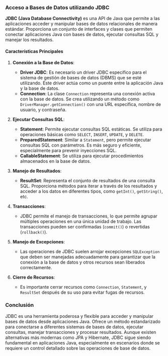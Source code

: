 ### Acceso a Bases de Datos utilizando JDBC

**JDBC (Java Database Connectivity)** es una API de Java que permite a las aplicaciones acceder y manipular bases de datos relacionales de manera estándar. Proporciona un conjunto de interfaces y clases que permiten conectar aplicaciones Java con bases de datos, ejecutar consultas SQL y manejar los resultados.

#### Características Principales

1. **Conexión a la Base de Datos**:
   - **Driver JDBC**: Es necesario un driver JDBC específico para el sistema de gestión de bases de datos (DBMS) que se esté utilizando. Este driver actúa como un puente entre la aplicación Java y la base de datos.
   - **Connection**: La clase `Connection` representa una conexión activa con la base de datos. Se crea utilizando un método como `DriverManager.getConnection()` con una URL específica, nombre de usuario, y contraseña.

2. **Ejecutar Consultas SQL**:
   - **Statement**: Permite ejecutar consultas SQL estáticas. Se utiliza para operaciones básicas como `SELECT`, `INSERT`, `UPDATE`, y `DELETE`.
   - **PreparedStatement**: Similar a `Statement`, pero permite ejecutar consultas SQL con parámetros. Es más seguro y eficiente, especialmente para prevenir inyecciones SQL.
   - **CallableStatement**: Se utiliza para ejecutar procedimientos almacenados en la base de datos.

3. **Manejo de Resultados**:
   - **ResultSet**: Representa el conjunto de resultados de una consulta SQL. Proporciona métodos para iterar a través de los resultados y acceder a los datos en diferentes tipos, como `getInt()`, `getString()`, etc.

4. **Transacciones**:
   - JDBC permite el manejo de transacciones, lo que permite agrupar múltiples operaciones en una única unidad de trabajo. Las transacciones pueden ser confirmadas (`commit()`) o revertidas (`rollback()`).

5. **Manejo de Excepciones**:
   - Las operaciones de JDBC suelen arrojar excepciones `SQLException` que deben ser manejadas adecuadamente para garantizar que la conexión a la base de datos y otros recursos sean liberados correctamente.

6. **Cierre de Recursos**:
   - Es importante cerrar recursos como `Connection`, `Statement`, y `ResultSet` después de su uso para evitar fugas de recursos.

### Conclusión

JDBC es una herramienta poderosa y flexible para acceder y manipular bases de datos desde aplicaciones Java. Ofrece un método estandarizado para conectarse a diferentes sistemas de bases de datos, ejecutar consultas, manejar transacciones y procesar resultados. Aunque existen alternativas más modernas como JPA y Hibernate, JDBC sigue siendo fundamental en aplicaciones Java, especialmente en escenarios donde se requiere un control detallado sobre las operaciones de base de datos.